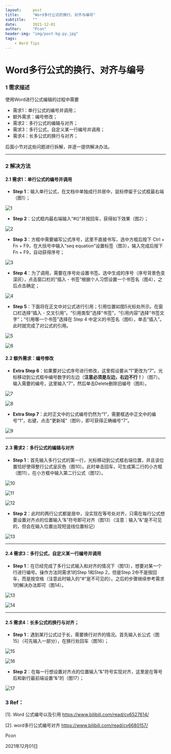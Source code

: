 ```yaml
---
layout:     post
title:      "Word多行公式的换行、对齐与编号"
subtitle:   ""
date:       2021-12-01
author:     "Pcon"
header-img: "img/post-bg-py.jpg"
tags:
    - Word Tips
---
```


# Word多行公式的换行、对齐与编号

### 1 需求描述

使用Word进行公式编辑的过程中需要

- 需求1：单行公式的编号并调用；
- 额外需求：编号修改；
- 需求2：多行公式的编辑与对齐；
- 需求3：多行公式，自定义某一行编号并调用；
- 需求4：长多公式的换行与对齐；

后面小节对这些问题进行拆解，并逐一提供解决办法。

---



### 2 解决方法

#### 2.1 需求1：单行公式的编号并调用

- **Step 1**：输入单行公式，在文档中单独成行并居中，鼠标停留于公式框最右端（图1）；

![1](https://raw.githubusercontent.com/txing-casia/txing-casia.github.io/master/img/20211201-1.png)

- **Step 2**：公式框内最右端输入“#()”并按回车，获得如下效果（图2）；

![2](https://raw.githubusercontent.com/txing-casia/txing-casia.github.io/master/img/20211201-2.png)

- **Step 3**：方框中需要编写公式序号，这里不直接书写，选中方框后按下 Ctrl + Fn + F9，在大括号中输入“seq equation”设置标签（图3），输入完成后按下 Fn + F9，自动获得序号；

![3](https://raw.githubusercontent.com/txing-casia/txing-casia.github.io/master/img/20211201-3.png)

- **Step 4**：为了调用，需要在序号处设置书签。选中生成的序号（序号背景色变深灰），点击窗口栏的“插入 - 书签”根据个人习惯设置一个书签名（图4），之后点击确定；

![4](https://raw.githubusercontent.com/txing-casia/txing-casia.github.io/master/img/20211201-4.png)

- **Step 5**：下面将在正文中对公式进行引用；引用位置如图5光标处所示。在窗口栏选择“插入 - 交叉引用”。“引用类型”选择“书签”，“引用内容”选择“书签文字”；“引用哪一个书签”选择在 Step 4 中定义的书签名（图6），单击“插入”。此时就完成了对公式的引用。

![5](https://raw.githubusercontent.com/txing-casia/txing-casia.github.io/master/img/20211201-5.png)

![6](https://raw.githubusercontent.com/txing-casia/txing-casia.github.io/master/img/20211201-6.png)



#### 2.2 额外需求：编号修改

- **Extra Step 6**：如果要对公式序号进行修改，这里假设要从“1”更改为“7”。光标移动到公式框中编号数字的左边（**注意必须是左边，右边不行！**）（图7）。输入需要的编号，这里输入“7”，然后单击Delete删除旧编号（图8）。

![7](https://raw.githubusercontent.com/txing-casia/txing-casia.github.io/master/img/20211201-7.png)

![8](https://raw.githubusercontent.com/txing-casia/txing-casia.github.io/master/img/20211201-8.png)

- **Extra Step 7**：此时正文中的公式编号仍然为“1”，需要框选中正文中的编号“1”，右键，点击“更新域”（图9），即可获得正确编号“7”。

![9](https://raw.githubusercontent.com/txing-casia/txing-casia.github.io/master/img/20211201-9.png)

---



#### 2.3 需求2：多行公式的编辑与对齐

- **Step 1**：首先输入多行公式的第一行，光标移动到公式框右端位置，并且该位置恰好使得整行公式呈灰色（图10）。此时单击回车，可生成第二行的小方框（图11），在小方框中输入第二行公式（图12）。

![10](https://raw.githubusercontent.com/txing-casia/txing-casia.github.io/master/img/20211201-10.png)

![11](https://raw.githubusercontent.com/txing-casia/txing-casia.github.io/master/img/20211201-11.png)

![12](https://raw.githubusercontent.com/txing-casia/txing-casia.github.io/master/img/20211201-12.png)

- **Step 2**：此时的两行公式都是居中，没实现在等号处对齐，只需在每行公式想要设置对齐点的位置输入“&”符号即可对齐（图13）（注意：输入“&”是不可见的，但会在输入位置出现短竖线位置标记）

![13](https://raw.githubusercontent.com/txing-casia/txing-casia.github.io/master/img/20211201-13.png)

---



#### 2.4 需求3：多行公式，自定义某一行编号并调用

- **Step 1**：在已经完成了多行公式输入和对齐的情况下（图13），想要对某一个行进行编号。操作方法同需求1的Step 1和Step 2，但是Step 2中不是按回车，而是按空格（注意此时输入的“#“是不可见的）。之后的步骤继续参考需求1的解决办法即可（图14）。

![13](https://raw.githubusercontent.com/txing-casia/txing-casia.github.io/master/img/20211201-13.png)

![14](https://raw.githubusercontent.com/txing-casia/txing-casia.github.io/master/img/20211201-14.png)

---



#### 2.5 需求4：长多公式的换行与对齐；

- **Step 1**：遇到某行公式过于长，需要换行对齐的情况。首先输入长公式（图15）（可先输入一部分），在换行处回车（图16）；

![15](https://raw.githubusercontent.com/txing-casia/txing-casia.github.io/master/img/20211201-15.png)

![16](https://raw.githubusercontent.com/txing-casia/txing-casia.github.io/master/img/20211201-16.png)

- **Step 2**：在每一行想设置对齐点的位置输入“&”符号实现对齐，这里是在等号后和新行最前端设置“&”的（图17）；

![17](https://raw.githubusercontent.com/txing-casia/txing-casia.github.io/master/img/20211201-17.png)



### 3 Ref：

[1]. Word 公式编号以及引用 https://www.bilibili.com/read/cv6527614/

[2]. word多行公式编号对齐 https://www.bilibili.com/read/cv6680157/



Pcon

2021年12月01日
